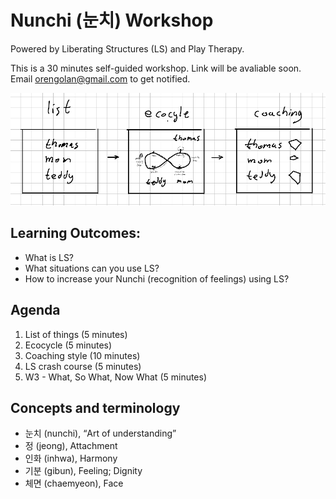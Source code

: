 # Nunchi (눈치) Workshop

Powered by Liberating Structures (LS) and Play Therapy.

This is a 30 minutes self-guided workshop. Link will be avaliable soon. Email [orengolan@gmail.com](mailto:orengolan@gmail.com?Subject=Email%20me%20when%20the%20Nunchi%20Workshop%20is%20available&Body=Thank%20you%20❤️) to get notified.

![3 liberating structures](nunchi.png)

## Learning Outcomes:
* What is LS?
* What situations can you use LS?
* How to increase your Nunchi (recognition of feelings) using LS?

## Agenda
1. List of things (5 minutes)
2. Ecocycle (5 minutes)
3. Coaching style (10 minutes)
4. LS crash course (5 minutes)
5. W3 - What, So What, Now What (5 minutes)

## Concepts and terminology
* 눈치 (nunchi), “Art of understanding”
* 정 (jeong), Attachment
* 인화 (inhwa), Harmony
* 기분 (gibun), Feeling; Dignity
* 체면 (chaemyeon), Face
